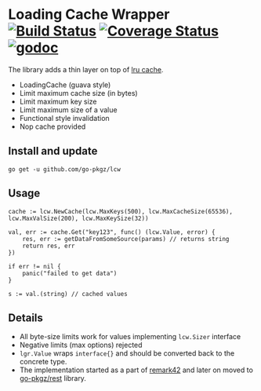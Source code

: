 # Loading Cache Wrapper [![Build Status](https://travis-ci.org/go-pkgz/lcw.svg?branch=master)](https://travis-ci.org/go-pkgz/lcw) [![Coverage Status](https://coveralls.io/repos/github/go-pkgz/lcw/badge.svg?branch=master)](https://coveralls.io/github/go-pkgz/lcw?branch=master) [![godoc](https://godoc.org/github.com/go-pkgz/lcw?status.svg)](https://godoc.org/github.com/go-pkgz/lcw)


The library adds a thin layer on top of [lru cache](https://github.com/hashicorp/golang-lru).

- LoadingCache (guava style)
- Limit maximum cache size (in bytes)
- Limit maximum key size
- Limit maximum size of a value 
- Functional style invalidation
- Nop cache provided
  
## Install and update

`go get -u github.com/go-pkgz/lcw`

## Usage

```
cache := lcw.NewCache(lcw.MaxKeys(500), lcw.MaxCacheSize(65536), lcw.MaxValSize(200), lcw.MaxKeySize(32))

val, err := cache.Get("key123", func() (lcw.Value, error) {
    res, err := getDataFromSomeSource(params) // returns string
    return res, err
})

if err != nil {
    panic("failed to get data")
}

s := val.(string) // cached values

```

## Details

- All byte-size limits work for values implementing `lcw.Sizer` interface
- Negative limits (max options) rejected
- `lgr.Value` wraps `interface{}` and should be converted back to the concrete type.
- The implementation started as a part of [remark42](https://github.com/umputun/remark) and later on moved to [go-pkgz/rest](https://github.com/go-pkgz/rest/tree/master/cache) library.
